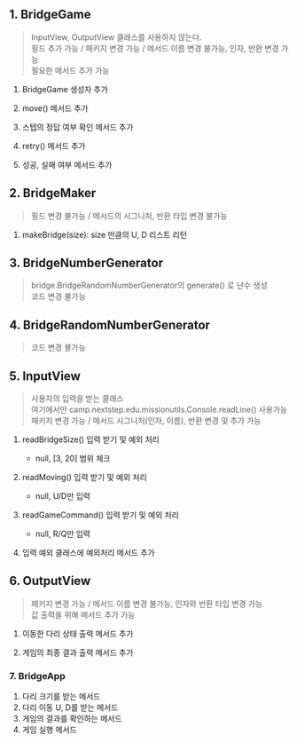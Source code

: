 ## 1. BridgeGame
> InputView, OutputView 클래스를 사용하지 않는다. <br>
> 필드 추가 가능 / 패키지 변경 가능 / 메서드 이름 변경 불가능, 인자, 반환 변경 가능 <br>
> 필요한 메서드 추가 가능

1. BridgeGame 생성자 추가

2. move() 메서드 추가

3. 스텝의 정답 여부 확인 메서드 추가

4. retry() 메서드 추가

5. 성공, 실패 여부 메서드 추가

## 2. BridgeMaker
> 필드 변경 불가능 / 메서드의 시그니처, 반환 타입 변경 불가능

1. makeBridge(size): size 만큼의 U, D 리스트 리턴

## 3. BridgeNumberGenerator
> bridge.BridgeRandomNumberGenerator의 generate() 로 난수 생성 <br>
> 코드 변경 불가능

## 4. BridgeRandomNumberGenerator
> 코드 변경 불가능

## 5. InputView
> 사용자의 입력을 받는 클래스 <br>
> 여기에서만 camp.nextstep.edu.missionutils.Console.readLine() 사용가능 <br>
> 패키지 변경 가능 / 메서드 시그니처(인자, 이름), 반환 변경 및 추가 가능

1. readBridgeSize() 입력 받기 및 예외 처리
    - null, [3, 20] 범위 체크

2. readMoving() 입력 받기 및 예외 처리
    - null, U/D만 입력

3. readGameCommand() 입력 받기 및 예외 처리
    - null, R/Q만 입력

4. 입력 예외 클래스에 예외처리 메서드 추가

## 6. OutputView
> 패키지 변경 가능 / 메서드 이름 변경 불가능, 인자와 반환 타입 변경 가능 <br>
> 값 출력을 위해 메서드 추가 가능

1. 이동한 다리 상태 출력 메서드 추가

2. 게임의 최종 결과 출력 메서드 추가


### 7. BridgeApp
1. 다리 크기를 받는 메서드
2. 다리 이동 U, D를 받는 메서드
3. 게임의 결과를 확인하는 메서드
4. 게임 실행 메서드